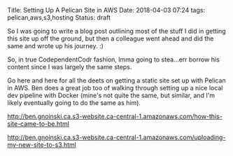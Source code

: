 Title: Setting Up A Pelican Site in AWS
Date: 2018-04-03 07:24
tags: pelican,aws,s3,hosting
Status: draft

So I was going to write a blog post outlining most of the stuff I did in getting this
site up off the ground, but then a colleague went ahead and did the same and
wrote up his journey. :)

So, in true CodependentCodr fashion, Imma going to stea...err borrow his content since I was largely the same steps.

Go here and here for all the deets on getting a static site set up with Pelican in AWS.
Ben does a great job too of walking through setting up a nice local dev pipeline with Docker
(mine's not quite the same, but similar, and I'm likely eventually going to do the same as him).

<http://ben.gnoinski.ca.s3-website.ca-central-1.amazonaws.com/how-this-site-came-to-be.html>

<http://ben.gnoinski.ca.s3-website.ca-central-1.amazonaws.com/uploading-my-new-site-to-s3.html>
